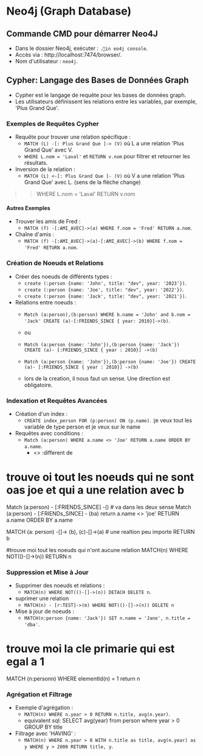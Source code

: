 
# Neo4j (Graph Database)

## Commande CMD pour démarrer Neo4J
- Dans le dossier Neo4j, exécuter : `.in
eo4j console`.
- Accès via : http://localhost:7474/browser/.
- Nom d'utilisateur : `neo4j`.

## Cypher: Langage des Bases de Données Graph
- Cypher est le langage de requête pour les bases de données graph.
- Les utilisateurs définissent les relations entre les variables, par exemple, 'Plus Grand Que'.

### Exemples de Requêtes Cypher
- Requête pour trouver une relation spécifique :
  - `MATCH (L) -[: Plus Grand Que ]-> (V)` où L a une relation 'Plus Grand Que' avec V.
  - `WHERE L.nom = 'Laval'` et `RETURN v.nom` pour filtrer et retourner les résultats.
- Inversion de la relation :
  - `MATCH (L) <-[: Plus Grand Que ]- (V)` où V a une relation 'Plus Grand Que' avec L.
  (sens de la flèche change)
>> WHERE L.nom = 'Laval'
>> RETURN v.nom

#### Autres Exemples
- Trouver les amis de Fred :
  - `MATCH (f) -[:AMI_AVEC]->(a) WHERE f.nom = 'Fred' RETURN a.nom`.
- Chaîne d'amis :
  - `MATCH (f) -[:AMI_AVEC]->(a)-[:AMI_AVEC]->(b) WHERE f.nom = 'Fred' RETURN a.nom`.

### Création de Noeuds et Relations
- Créer des noeuds de différents types :
  - `create (:person {name: 'John', title: "dev", year: '2023'})`.
  - `create (:person {name: 'Joe', title: "dev", year: '2022'})`.
  - `create (:person {name: 'Jack', title: "dev", year: '2021'})`.
- Relations entre noeuds :
  - `Match (a:person),(b:person) WHERE b.name = 'John' and b.nom = 'Jack' CREATE (a)-[:FRIENDS_SINCE { year: 2010}]->(b)`.
  - ou
  - `Match (a:person {name: 'John'}),(b:person {name: 'Jack'}) CREATE (a)- [:FRIENDS_SINCE { year : 2010}] ->(b)`
  - `Match (a:person {name: 'John'}),(b:person {name: 'Joe'}) CREATE (a)- [:FRIENDS_SINCE { year : 2010}] ->(b)`
  
  - lors de la creation, il nous faut un sense. Une direction est obligatoire.

### Indexation et Requêtes Avancées
- Création d'un index :
  - `CREATE index_person FOR (p:person) ON (p.name)`. :je veux tout les variable de type person et je veux sur le name 
- Requêtes avec conditions :
  - `Match (a:person) WHERE a.name <> 'Joe' RETURN a.name ORDER BY a.name`.
    - <> :different de 

# trouve oi tout les noeuds qui ne sont oas joe et qui a une relation avec b
  Match (a:person)  - [:FRIENDS_SINCE] -() # va dans les deux sense
  Match (a:person)  - [:FRIENDs_SINCE] - (ba)
  return a.name <> 'joe'
  RETURN a.name
  ORDER BY a.name

MATCH (a: person) -[]-> (b), (c)-[]->(a) # une realtion peu importe 
RETURN b

#trouve moi tout les noeuds qui n'ont aucune relation
MATCH(n) 
WHERE NOT(()-[]->(n))
RETURN n


### Suppression et Mise à Jour
- Supprimer des noeuds et relations :
  - `MATCH(n) WHERE NOT(()-[]->(n)) DETACH DELETE n`.
- suprimer une relation 
  - `MATCH(n) - [r:TEST]->(m) WHERE NOT(()-[]->(n)) DELETE n`
- Mise à jour de noeuds :
  - `MATCH(n:person {name: 'Jack'}) SET n.name = 'Jane', n.title = 'dba'`.

# trouve moi la cle primarie qui est egal a 1
MATCH (n:personn)
WHERE elementId(n) = 1
return n  

### Agrégation et Filtrage
- Exemple d'agrégation :
  - `MATCH(n) WHERE n.year > 0 RETURN n.title, avg(n.year)`.
  - equivalent sql: SELECT avg(year) from person where year > 0  GROUP BY title
- Filtrage avec 'HAVING' :
  - `MATCH(n) WHERE n.year > 0 WITH n.title as title, avg(n.year) as y WHERE y > 2000 RETURN title, y`.
